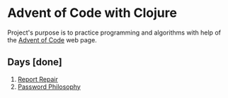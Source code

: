 # Advent of Code with Clojure

Project's purpose is to practice programming and algorithms with help of the
[Advent of Code](https://adventofcode.com/) web page.

## Days [done]

1. [Report Repair](https://github.com/bkerbil/advent-2020/blob/master/src/advent/day_01/solution.clj)
2. [Password Philosophy](https://github.com/bkerbil/advent-2020/blob/master/src/advent/day_02/solution.clj)